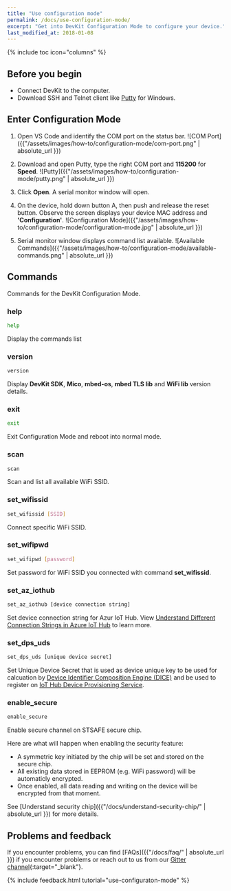 ```yaml
---
title: "Use configuration mode"
permalink: /docs/use-configuration-mode/
excerpt: "Get into DevKit Configuration Mode to configure your device."
last_modified_at: 2018-01-08
---
```


{% include toc icon="columns" %}

## Before you begin

* Connect DevKit to the computer.
* Download SSH and Telnet client like [Putty](https://www.chiark.greenend.org.uk/~sgtatham/putty/latest.html) for Windows.

## Enter Configuration Mode

1. Open VS Code and identify the COM port on the status bar.
    ![COM Port]({{"/assets/images/how-to/configuration-mode/com-port.png" | absolute_url }})

2. Download and open Putty, type the right COM port and **115200** for **Speed**.
    ![Putty]({{"/assets/images/how-to/configuration-mode/putty.png" | absolute_url }})

3. Click **Open**. A serial monitor window will open.

4. On the device, hold down button A, then push and release the reset button. Observe the screen displays your device MAC address and **'Configuration'**.
    ![Configuration Mode]({{"/assets/images/how-to/configuration-mode/configuration-mode.jpg" | absolute_url }})

5. Serial monitor window displays command list available.
    ![Available Commands]({{"/assets/images/how-to/configuration-mode/available-commands.png" | absolute_url }})

## Commands

Commands for the DevKit Configuration Mode.

### help

```bash
help
```

Display the commands list

### version

```bash
version
```

Display **DevKit SDK**, **Mico**, **mbed-os**, **mbed TLS lib** and **WiFi lib** version details.

### exit

```bash
exit
```

Exit Configuration Mode and reboot into normal mode.

### scan

```bash
scan
```

Scan and list all available WiFi SSID.

### set_wifissid

```bash
set_wifissid [SSID]
```

Connect specific WiFi SSID.

### set_wifipwd

```bash
set_wifipwd [password]
```

Set password for WiFi SSID you connected with command **set_wifissid**.

### set_az_iothub

```bash
set_az_iothub [device connection string]
```

Set device connection string for Azur IoT Hub. View [Understand Different Connection Strings in Azure IoT Hub](https://blogs.msdn.microsoft.com/iotdev/2017/05/09/understand-different-connection-strings-in-azure-iot-hub/) to learn more.

### set_dps_uds

```bash
set_dps_uds [unique device secret]
```

Set Unique Device Secret that is used as device unique key to be used for calcuation by [Device Identifier Composition Engine (DICE)](https://trustedcomputinggroup.org/work-groups/dice-architectures/) and be used to register on [IoT Hub Device Provisioning Service](https://docs.microsoft.com/en-us/azure/iot-dps/about-iot-dps).

### enable_secure

```bash
enable_secure
```

Enable secure channel on STSAFE secure chip.

Here are what will happen when enabling the security feature:

* A symmetric key initiated by the chip will be set and stored on the secure chip.
* All existing data stored in EEPROM (e.g. WiFi password) will be automaticly encrypted.
* Once enabled, all data reading and writing on the device will be encrypted from that moment.

See [Understand security chip]({{"/docs/understand-security-chip/" | absolute_url }}) for more details.

## Problems and feedback

If you encounter problems, you can find [FAQs]({{"/docs/faq/" | absolute_url }}) if you encounter problems or reach out to us from our [Gitter channel](https://gitter.im/Microsoft/azure-iot-developer-kit){:target="_blank"}.

{% include feedback.html tutorial="use-configuraton-mode" %}